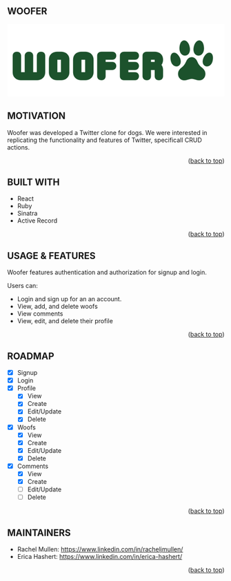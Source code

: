 ## WOOFER
![Woofer](client/src/assets/1.png)
## MOTIVATION

Woofer was developed a Twitter clone for dogs. We were interested in replicating the functionality and features of Twitter, specificall CRUD actions.

<p align="right">(<a href="#readme-top">back to top</a>)</p>

## BUILT WITH

- React
- Ruby
- Sinatra
- Active Record
<p align="right">(<a href="#readme-top">back to top</a>)</p>

## USAGE & FEATURES

Woofer features authentication and authorization for signup and login.

Users can:

- Login and sign up for an an account.
- View, add, and delete woofs
- View comments
- View, edit, and delete their profile
<p align="right">(<a href="#readme-top">back to top</a>)</p>

## ROADMAP

- [x] Signup
- [x] Login
- [x] Profile
  - [x] View
  - [x] Create
  - [x] Edit/Update
  - [x] Delete
- [x] Woofs
  - [x] View
  - [x] Create
  - [x] Edit/Update
  - [x] Delete
- [x] Comments
  - [x] View
  - [x] Create
  - [ ] Edit/Update
  - [ ] Delete
  <p align="right">(<a href="#readme-top">back to top</a>)</p>

## MAINTAINERS

- Rachel Mullen: https://www.linkedin.com/in/racheljmullen/
- Erica Hashert: https://www.linkedin.com/in/erica-hashert/ 
<p align="right">(<a href="#readme-top">back to top</a>)</p>
